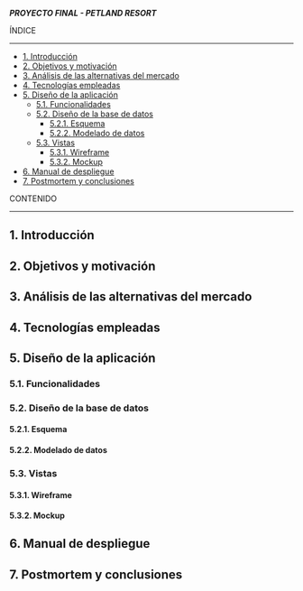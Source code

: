 ***PROYECTO FINAL - PETLAND RESORT***

ÍNDICE
* * *
- [1. Introducción](#1-introducción)
- [2. Objetivos y motivación](#2-objetivos-y-motivación)
- [3. Análisis de las alternativas del mercado](#3-análisis-de-las-alternativas-del-mercado)
- [4. Tecnologías empleadas](#4-tecnologías-empleadas)
- [5. Diseño de la aplicación](#5-diseño-de-la-aplicación)
  - [5.1. Funcionalidades](#51-funcionalidades)
  - [5.2. Diseño de la base de datos](#52-diseño-de-la-base-de-datos)
    - [5.2.1. Esquema](#521-esquema)
    - [5.2.2. Modelado de datos](#522-modelado-de-datos)
  - [5.3. Vistas](#53-vistas)
    - [5.3.1. Wireframe](#531-wireframe)
    - [5.3.2. Mockup](#532-mockup)
- [6. Manual de despliegue](#6-manual-de-despliegue)
- [7. Postmortem y conclusiones](#7-postmortem-y-conclusiones)

CONTENIDO
* * *
<a name="introduccion"></a>						     		
## 1. Introducción

<a name="objetivos"></a>						     		
## 2. Objetivos y motivación 

<a name="analisis"></a>						     		
## 3. Análisis de las alternativas del mercado

<a name="tecnologias"></a>						     		
## 4. Tecnologías empleadas

<a name="diseño"></a>						     		
## 5. Diseño de la aplicación

<a name="funcionalidades"></a>						     		
### 5.1. Funcionalidades

<a name="bd"></a>						     		
### 5.2. Diseño de la base de datos

<a name="esquema"></a>						     		
#### 5.2.1. Esquema

<a name="modelado"></a>						     		
#### 5.2.2. Modelado de datos

<a name="vistas"></a>						     		
### 5.3. Vistas

<a name="wireframe"></a>						     		
#### 5.3.1. Wireframe

<a name="mockup"></a>						     		
#### 5.3.2. Mockup

<a name="manual"></a>						     		
## 6. Manual de despliegue

<a name="postmortem"></a>						     		
## 7. Postmortem y conclusiones